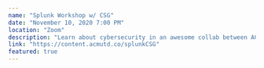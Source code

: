 ```yaml
---
name: "Splunk Workshop w/ CSG"
date: "November 10, 2020 7:00 PM"
location: "Zoom"
description: "Learn about cybersecurity in an awesome collab between ACM Education and CSG!"
link: "https://content.acmutd.co/splunkCSG"
featured: true
---
```

